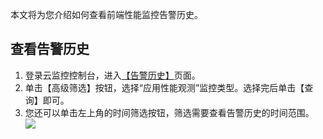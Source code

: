 本文将为您介绍如何查看前端性能监控告警历史。

## 查看告警历史

1. 登录云监控控制台，进入[【告警历史】](https://console.cloud.tencent.com/monitor/alarm2/history)页面。
2. 单击【高级筛选】按钮，选择“应用性能观测”监控类型。选择完后单击【查询】即可。
3. 您还可以单击左上角的时间筛选按钮，筛选需要查看告警历史的时间范围。
![](https://main.qcloudimg.com/raw/643eb472e502c6acacce652910779ece.png)
